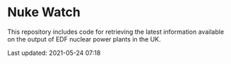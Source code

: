 # Nuke Watch

This repository includes code for retrieving the latest information available on the output of EDF nuclear power plants in the UK.

Last updated: 2021-05-24 07:18